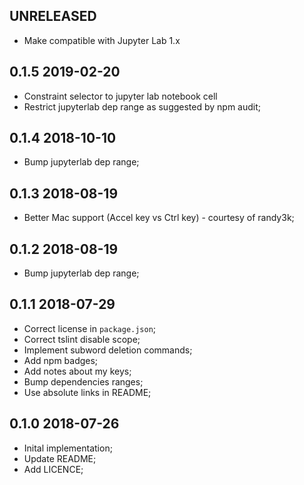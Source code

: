 UNRELEASED
----------

* Make compatible with Jupyter Lab 1.x

0.1.5 2019-02-20
----------------

* Constraint selector to jupyter lab notebook cell
* Restrict jupyterlab dep range as suggested by npm audit;

0.1.4 2018-10-10
----------------

* Bump jupyterlab dep range;

0.1.3 2018-08-19
----------------

* Better Mac support (Accel key vs Ctrl key) - courtesy of randy3k;

0.1.2 2018-08-19
----------------

* Bump jupyterlab dep range;

0.1.1 2018-07-29
----------------

* Correct license in `package.json`;
* Correct tslint disable scope;
* Implement subword deletion commands;
* Add npm badges;
* Add notes about my keys;
* Bump dependencies ranges;
* Use absolute links in README;

0.1.0 2018-07-26
----------------

* Inital implementation;
* Update README;
* Add LICENCE;
